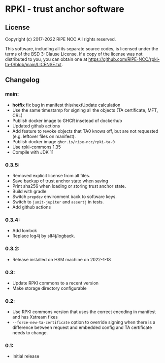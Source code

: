 RPKI - trust anchor software
============================

License
-------

Copyright (c) 2017-2022 RIPE NCC
All rights reserved.

This software, including all its separate source codes, is licensed under the
terms of the BSD 3-Clause License. If a copy of the license was not distributed
to you, you can obtain one at
https://github.com/RIPE-NCC/rpki-ta-0/blob/main/LICENSE.txt.

Changelog
---------

### main:
  * **hotfix** fix bug in manifest this/nextUpdate calculation
  * Use the same timestamp for signing all the objects (TA certificate, MFT, CRL)
  * Publish docker image to GHCR insetead of dockerhub
  * Updated github actions
  * Add feature to revoke objects that TA0 knows off, but are not requested
    (e.g. leftover files on manifest).
  * Publish docker image `ghcr.io/ripe-ncc/rpki-ta-0`
  * Use rpki-commons 1.35
  * Compile with JDK 11

### 0.3.5:
  * Removed explicit license from all files.
  * Save backup of trust anchor state when saving
  * Print sha256 when loading or storing trust anchor state.
  * Build with gradle
  * Switch `prepdev` environment back to software keys.
  * Switch to `junit-jupiter` and `assertj` in tests.
  * Add github actions

### 0.3.4:
  * Add lombok
  * Replace log4j by slf4j/logback.

### 0.3.2:
  * Release installed on HSM machine on 2022-1-18

### 0.3:

  * Update RPKI commons to a recent version
  * Make storage directory configurable

### 0.2:

  * Use RPKI commons version that uses the correct encoding in manifest and has
    Xstream fixes
  * `--force-new-ta-certificate` option to override signing when there is a
    difference between request and embedded config and TA certificate needs to
    change.

### 0.1:

  * Initial release
